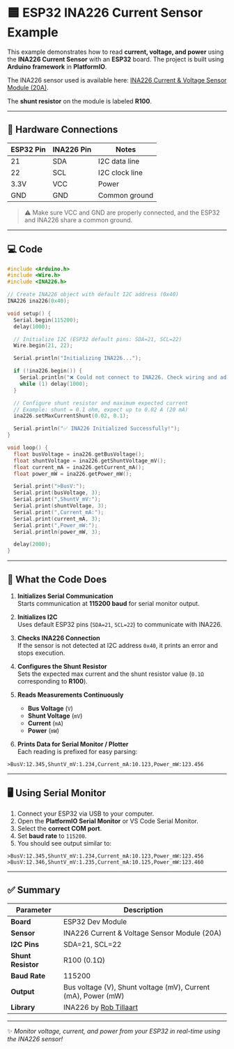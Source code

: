 # 🟦 ESP32 INA226 Current Sensor Example

This example demonstrates how to read **current, voltage, and power** using the **INA226 Current Sensor** with an **ESP32** board. The project is built using **Arduino framework** in **PlatformIO**.

The INA226 sensor used is available here: [INA226 Current & Voltage Sensor Module (20A)](https://tronic.lk/product/ina226-current-voltage-sensor-module-20a?srsltid=AfmBOorYbTJVue1AYEPZS_M6-riRqkakVSS6Vdv143IfBXLlgl2sJXNO).

The **shunt resistor** on the module is labeled **R100**.

---

## 🔧 Hardware Connections

| ESP32 Pin | INA226 Pin | Notes |
|-----------|------------|-------|
| 21        | SDA        | I2C data line |
| 22        | SCL        | I2C clock line |
| 3.3V      | VCC        | Power |
| GND       | GND        | Common ground |

> ⚠️ Make sure VCC and GND are properly connected, and the ESP32 and INA226 share a common ground.

---

## 💻 Code

```cpp
#include <Arduino.h>
#include <Wire.h>
#include <INA226.h>

// Create INA226 object with default I2C address (0x40)
INA226 ina226(0x40);

void setup() {
  Serial.begin(115200);
  delay(1000);

  // Initialize I2C (ESP32 default pins: SDA=21, SCL=22)
  Wire.begin(21, 22);

  Serial.println("Initializing INA226...");

  if (!ina226.begin()) {
    Serial.println("❌ Could not connect to INA226. Check wiring and address.");
    while (1) delay(1000);
  }

  // Configure shunt resistor and maximum expected current
  // Example: shunt = 0.1 ohm, expect up to 0.02 A (20 mA)
  ina226.setMaxCurrentShunt(0.02, 0.1);

  Serial.println("✅ INA226 Initialized Successfully!");
}

void loop() {
  float busVoltage = ina226.getBusVoltage();
  float shuntVoltage = ina226.getShuntVoltage_mV();
  float current_mA = ina226.getCurrent_mA();
  float power_mW = ina226.getPower_mW();

  Serial.print(">BusV:");
  Serial.print(busVoltage, 3);
  Serial.print(",ShuntV_mV:");
  Serial.print(shuntVoltage, 3);
  Serial.print(",Current_mA:");
  Serial.print(current_mA, 3);
  Serial.print(",Power_mW:");
  Serial.println(power_mW, 3);

  delay(2000);
}
```

---

## 🧠 What the Code Does

1. **Initializes Serial Communication**  
   Starts communication at **115200 baud** for serial monitor output.

2. **Initializes I2C**  
   Uses default ESP32 pins (`SDA=21`, `SCL=22`) to communicate with INA226.

3. **Checks INA226 Connection**  
   If the sensor is not detected at I2C address `0x40`, it prints an error and stops execution.

4. **Configures the Shunt Resistor**  
   Sets the expected max current and the shunt resistor value (`0.1Ω` corresponding to **R100**).

5. **Reads Measurements Continuously**  
   - **Bus Voltage** (`V`)  
   - **Shunt Voltage** (`mV`)  
   - **Current** (`mA`)  
   - **Power** (`mW`)

6. **Prints Data for Serial Monitor / Plotter**  
   Each reading is prefixed for easy parsing:

```
>BusV:12.345,ShuntV_mV:1.234,Current_mA:10.123,Power_mW:123.456
```

---

## 🖥️ Using Serial Monitor

1. Connect your ESP32 via USB to your computer.  
2. Open the **PlatformIO Serial Monitor** or VS Code Serial Monitor.  
3. Select the **correct COM port**.  
4. Set **baud rate** to `115200`.  
5. You should see output similar to:

```
>BusV:12.345,ShuntV_mV:1.234,Current_mA:10.123,Power_mW:123.456
>BusV:12.346,ShuntV_mV:1.235,Current_mA:10.125,Power_mW:123.460
```

---

## ✅ Summary

| Parameter | Description |
|-----------|-------------|
| **Board** | ESP32 Dev Module |
| **Sensor** | INA226 Current & Voltage Sensor Module (20A) |
| **I2C Pins** | SDA=21, SCL=22 |
| **Shunt Resistor** | R100 (0.1Ω) |
| **Baud Rate** | 115200 |
| **Output** | Bus voltage (V), Shunt voltage (mV), Current (mA), Power (mW) |
| **Library** | INA226 by [Rob Tillaart](https://registry.platformio.org/libraries/robtillaart/INA226) |

---

✨ _Monitor voltage, current, and power from your ESP32 in real-time using the INA226 sensor!_
